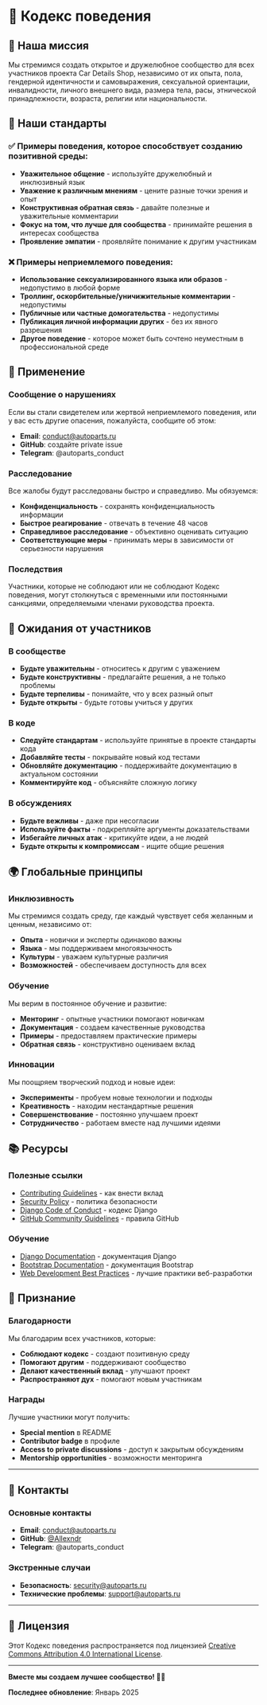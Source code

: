 # 📜 Кодекс поведения

## 🎯 Наша миссия

Мы стремимся создать открытое и дружелюбное сообщество для всех участников проекта Car Details Shop, независимо от их опыта, пола, гендерной идентичности и самовыражения, сексуальной ориентации, инвалидности, личного внешнего вида, размера тела, расы, этнической принадлежности, возраста, религии или национальности.

## 🌟 Наши стандарты

### ✅ Примеры поведения, которое способствует созданию позитивной среды:

- **Уважительное общение** - используйте дружелюбный и инклюзивный язык
- **Уважение к различным мнениям** - цените разные точки зрения и опыт
- **Конструктивная обратная связь** - давайте полезные и уважительные комментарии
- **Фокус на том, что лучше для сообщества** - принимайте решения в интересах сообщества
- **Проявление эмпатии** - проявляйте понимание к другим участникам

### ❌ Примеры неприемлемого поведения:

- **Использование сексуализированного языка или образов** - недопустимо в любой форме
- **Троллинг, оскорбительные/уничижительные комментарии** - недопустимы
- **Публичные или частные домогательства** - недопустимы
- **Публикация личной информации других** - без их явного разрешения
- **Другое поведение** - которое может быть сочтено неуместным в профессиональной среде

## 🚨 Применение

### Сообщение о нарушениях

Если вы стали свидетелем или жертвой неприемлемого поведения, или у вас есть другие опасения, пожалуйста, сообщите об этом:

- **Email**: conduct@autoparts.ru
- **GitHub**: создайте private issue
- **Telegram**: @autoparts_conduct

### Расследование

Все жалобы будут расследованы быстро и справедливо. Мы обязуемся:

- **Конфиденциальность** - сохранять конфиденциальность информации
- **Быстрое реагирование** - отвечать в течение 48 часов
- **Справедливое расследование** - объективно оценивать ситуацию
- **Соответствующие меры** - принимать меры в зависимости от серьезности нарушения

### Последствия

Участники, которые не соблюдают или не соблюдают Кодекс поведения, могут столкнуться с временными или постоянными санкциями, определяемыми членами руководства проекта.

## 🤝 Ожидания от участников

### В сообществе
- **Будьте уважительны** - относитесь к другим с уважением
- **Будьте конструктивны** - предлагайте решения, а не только проблемы
- **Будьте терпеливы** - понимайте, что у всех разный опыт
- **Будьте открыты** - будьте готовы учиться у других

### В коде
- **Следуйте стандартам** - используйте принятые в проекте стандарты кода
- **Добавляйте тесты** - покрывайте новый код тестами
- **Обновляйте документацию** - поддерживайте документацию в актуальном состоянии
- **Комментируйте код** - объясняйте сложную логику

### В обсуждениях
- **Будьте вежливы** - даже при несогласии
- **Используйте факты** - подкрепляйте аргументы доказательствами
- **Избегайте личных атак** - критикуйте идеи, а не людей
- **Будьте открыты к компромиссам** - ищите общие решения

## 🌍 Глобальные принципы

### Инклюзивность
Мы стремимся создать среду, где каждый чувствует себя желанным и ценным, независимо от:

- **Опыта** - новички и эксперты одинаково важны
- **Языка** - мы поддерживаем многоязычность
- **Культуры** - уважаем культурные различия
- **Возможностей** - обеспечиваем доступность для всех

### Обучение
Мы верим в постоянное обучение и развитие:

- **Менторинг** - опытные участники помогают новичкам
- **Документация** - создаем качественные руководства
- **Примеры** - предоставляем практические примеры
- **Обратная связь** - конструктивно оцениваем вклад

### Инновации
Мы поощряем творческий подход и новые идеи:

- **Эксперименты** - пробуем новые технологии и подходы
- **Креативность** - находим нестандартные решения
- **Совершенствование** - постоянно улучшаем проект
- **Сотрудничество** - работаем вместе над лучшими идеями

## 📚 Ресурсы

### Полезные ссылки
- [Contributing Guidelines](CONTRIBUTING.md) - как внести вклад
- [Security Policy](SECURITY.md) - политика безопасности
- [Django Code of Conduct](https://www.djangoproject.com/conduct/) - кодекс Django
- [GitHub Community Guidelines](https://help.github.com/en/github/site-policy/github-community-guidelines) - правила GitHub

### Обучение
- [Django Documentation](https://docs.djangoproject.com/) - документация Django
- [Bootstrap Documentation](https://getbootstrap.com/docs/) - документация Bootstrap
- [Web Development Best Practices](https://developer.mozilla.org/en-US/docs/Learn) - лучшие практики веб-разработки

## 🎉 Признание

### Благодарности
Мы благодарим всех участников, которые:

- **Соблюдают кодекс** - создают позитивную среду
- **Помогают другим** - поддерживают сообщество
- **Делают качественный вклад** - улучшают проект
- **Распространяют дух** - помогают новым участникам

### Награды
Лучшие участники могут получить:

- **Special mention** в README
- **Contributor badge** в профиле
- **Access to private discussions** - доступ к закрытым обсуждениям
- **Mentorship opportunities** - возможности менторинга

---

## 🔗 Контакты

### Основные контакты
- **Email**: conduct@autoparts.ru
- **GitHub**: [@Allexndr](https://github.com/Allexndr)
- **Telegram**: @autoparts_conduct

### Экстренные случаи
- **Безопасность**: security@autoparts.ru
- **Технические проблемы**: support@autoparts.ru

---

## 📝 Лицензия

Этот Кодекс поведения распространяется под лицензией [Creative Commons Attribution 4.0 International License](https://creativecommons.org/licenses/by/4.0/).

---

**Вместе мы создаем лучшее сообщество! 🌟✨**

**Последнее обновление**: Январь 2025
